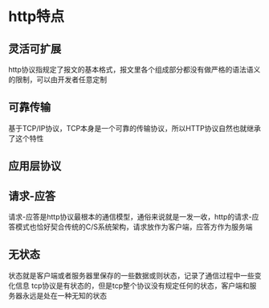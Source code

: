 # http特点

## 灵活可扩展
http协议指规定了报文的基本格式，报文里各个组成部分都没有做严格的语法语义的限制，可以由开发者任意定制

## 可靠传输
基于TCP/IP协议，TCP本身是一个可靠的传输协议，所以HTTP协议自然也就继承了这个特性

## 应用层协议

## 请求-应答
请求-应答是http协议最根本的通信模型，通俗来说就是一发一收，http的请求-应答模式也恰好契合传统的C/S系统架构，请求放作为客户端，应答方作为服务端

## 无状态
状态就是客户端或者服务器里保存的一些数据或则状态，记录了通信过程中一些变化信息
tcp协议是有状态的，但是tcp整个协议没有规定任何的状态，客户端和服务器永远是处在一种无知的状态